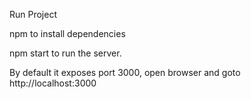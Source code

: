 
Run Project

npm to install dependencies

npm start to run the server.

By default it exposes port 3000, open browser and goto http://localhost:3000
